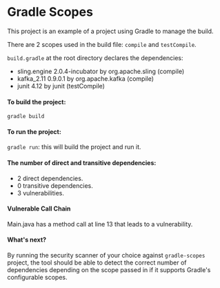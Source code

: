 # Gradle Scopes

This project is an example of a project using Gradle to manage the build.

There are 2 scopes used in the build file: `compile` and `testCompile`.

`build.gradle` at the root directory declares the dependencies:
- sling.engine 2.0.4-incubator by org.apache.sling (compile)
- kafka_2.11 0.9.0.1 by org.apache.kafka (compile)
- junit 4.12 by junit (testCompile)

#### To build the project:
`gradle build`

#### To run the project:
`gradle run`: this will build the project and run it.

#### The number of direct and transitive dependencies:
- 2 direct dependencies.
- 0 transitive dependencies.
- 3 vulnerabilities.

#### Vulnerable Call Chain
Main.java has a method call at line 13 that leads to a vulnerability.

#### What's next?
By running the security scanner of your choice against `gradle-scopes` project, the tool should be able to detect the correct number of dependencies depending on the scope passed in if it supports Gradle's configurable scopes.
